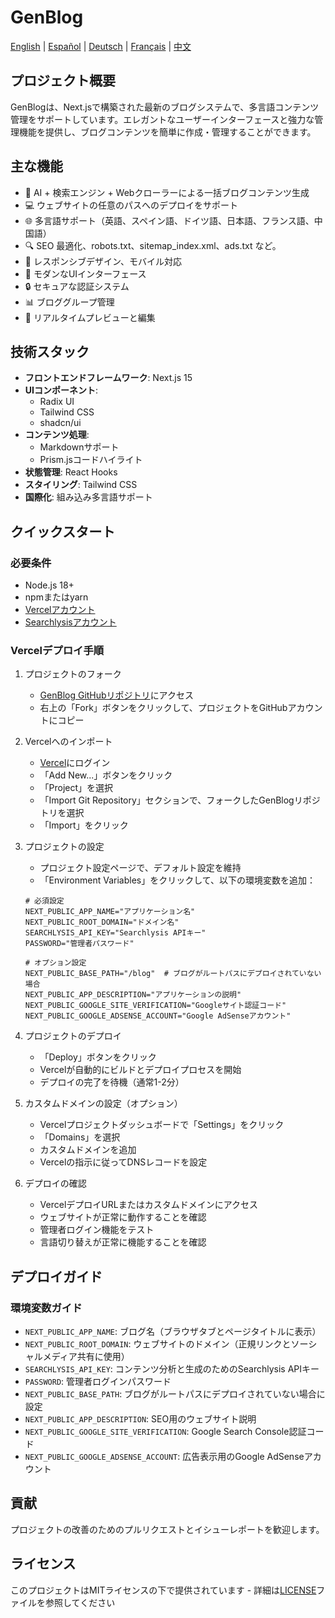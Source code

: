 # GenBlog

[English](../README.md) | [Español](README-es.md) | [Deutsch](README-de.md) | [Français](README-fr.md) | [中文](README-zh.md)

## プロジェクト概要

GenBlogは、Next.jsで構築された最新のブログシステムで、多言語コンテンツ管理をサポートしています。エレガントなユーザーインターフェースと強力な管理機能を提供し、ブログコンテンツを簡単に作成・管理することができます。

## 主な機能

- 📝 AI + 検索エンジン + Webクローラーによる一括ブログコンテンツ生成
- 💻 ウェブサイトの任意のパスへのデプロイをサポート
- 🌐 多言語サポート（英語、スペイン語、ドイツ語、日本語、フランス語、中国語）
- 🔍 SEO 最適化、robots.txt、sitemap_index.xml、ads.txt など。
- 📱 レスポンシブデザイン、モバイル対応
- 🎨 モダンなUIインターフェース
- 🔒 セキュアな認証システム
- 📊 ブロググループ管理
- 🔄 リアルタイムプレビューと編集

## 技術スタック

- **フロントエンドフレームワーク**: Next.js 15
- **UIコンポーネント**: 
  - Radix UI
  - Tailwind CSS
  - shadcn/ui
- **コンテンツ処理**: 
  - Markdownサポート
  - Prism.jsコードハイライト
- **状態管理**: React Hooks
- **スタイリング**: Tailwind CSS
- **国際化**: 組み込み多言語サポート

## クイックスタート

### 必要条件

- Node.js 18+ 
- npmまたはyarn
- [Vercelアカウント](https://vercel.com)
- [Searchlysisアカウント](https://searchlysis.com)

### Vercelデプロイ手順

1. プロジェクトのフォーク
   - [GenBlog GitHubリポジトリ](https://github.com/nohsueh/genblog)にアクセス
   - 右上の「Fork」ボタンをクリックして、プロジェクトをGitHubアカウントにコピー

2. Vercelへのインポート
   - [Vercel](https://vercel.com)にログイン
   - 「Add New...」ボタンをクリック
   - 「Project」を選択
   - 「Import Git Repository」セクションで、フォークしたGenBlogリポジトリを選択
   - 「Import」をクリック

3. プロジェクトの設定
   - プロジェクト設定ページで、デフォルト設定を維持
   - 「Environment Variables」をクリックして、以下の環境変数を追加：

   ```env
   # 必須設定
   NEXT_PUBLIC_APP_NAME="アプリケーション名"
   NEXT_PUBLIC_ROOT_DOMAIN="ドメイン名"
   SEARCHLYSIS_API_KEY="Searchlysis APIキー"
   PASSWORD="管理者パスワード"

   # オプション設定
   NEXT_PUBLIC_BASE_PATH="/blog"  # ブログがルートパスにデプロイされていない場合
   NEXT_PUBLIC_APP_DESCRIPTION="アプリケーションの説明"
   NEXT_PUBLIC_GOOGLE_SITE_VERIFICATION="Googleサイト認証コード"
   NEXT_PUBLIC_GOOGLE_ADSENSE_ACCOUNT="Google AdSenseアカウント"
   ```

4. プロジェクトのデプロイ
   - 「Deploy」ボタンをクリック
   - Vercelが自動的にビルドとデプロイプロセスを開始
   - デプロイの完了を待機（通常1-2分）

5. カスタムドメインの設定（オプション）
   - Vercelプロジェクトダッシュボードで「Settings」をクリック
   - 「Domains」を選択
   - カスタムドメインを追加
   - Vercelの指示に従ってDNSレコードを設定

6. デプロイの確認
   - VercelデプロイURLまたはカスタムドメインにアクセス
   - ウェブサイトが正常に動作することを確認
   - 管理者ログイン機能をテスト
   - 言語切り替えが正常に機能することを確認

## デプロイガイド

### 環境変数ガイド

- `NEXT_PUBLIC_APP_NAME`: ブログ名（ブラウザタブとページタイトルに表示）
- `NEXT_PUBLIC_ROOT_DOMAIN`: ウェブサイトのドメイン（正規リンクとソーシャルメディア共有に使用）
- `SEARCHLYSIS_API_KEY`: コンテンツ分析と生成のためのSearchlysis APIキー
- `PASSWORD`: 管理者ログインパスワード
- `NEXT_PUBLIC_BASE_PATH`: ブログがルートパスにデプロイされていない場合に設定
- `NEXT_PUBLIC_APP_DESCRIPTION`: SEO用のウェブサイト説明
- `NEXT_PUBLIC_GOOGLE_SITE_VERIFICATION`: Google Search Console認証コード
- `NEXT_PUBLIC_GOOGLE_ADSENSE_ACCOUNT`: 広告表示用のGoogle AdSenseアカウント

## 貢献

プロジェクトの改善のためのプルリクエストとイシューレポートを歓迎します。

## ライセンス

このプロジェクトはMITライセンスの下で提供されています - 詳細は[LICENSE](../LICENSE)ファイルを参照してください 
